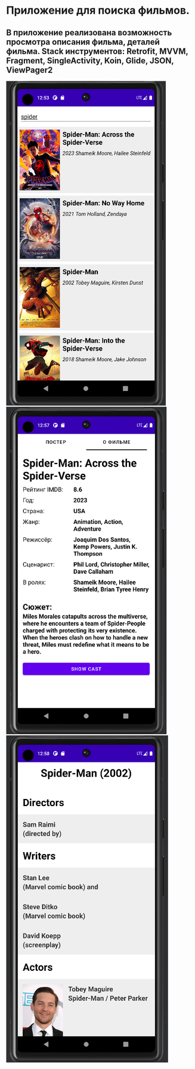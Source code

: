 # Приложение для поиска фильмов.
## В приложение реализована возможность просмотра описания фильма, деталей фильма. Stack инструментов: Retrofit, MVVM, Fragment, SingleActivity, Koin, Glide, JSON, ViewPager2
![](https://github.com/ZarubaGit/FilmApp2/blob/dev/app/src/main/res/drawable/main.png)
![](https://github.com/ZarubaGit/FilmApp2/blob/dev/app/src/main/res/drawable/about_film.png)
![](https://github.com/ZarubaGit/FilmApp2/blob/dev/app/src/main/res/drawable/details_film.png)
